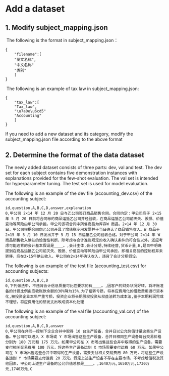 # Add a dataset

## 1. Modify subject_mapping.json

​		The following is the format in subject_mapping.json：

	{
		"filename":[
		"英文名称",
		"中文名称"
		"类别"
		]
	}
​	  The following is an example of tax law in subject_mapping.json:

```
{
	"tax_law":[
	"Tax_law",
	"\u7a0e\u6cd5"
	"Accounting"
	]
}
```

If you need to add a new dataset and its category, modify the subject_mapping.json file according to the above format

## 2. Determine the format of the data dataset

The newly added dataset consists of three parts: dev, val and test. The dev set for each subject contains five demonstration instances with explanations provided for the few-shot evaluation. The val set is intended for hyperparameter tuning. The test set is used for model evaluation.

  The following is an example of the dev file (accounting_dev.csv) of the accounting subject:

  ```
  id,question,A,B,C,D,answer,explanation
  0,甲公司 2×14 年 12 月 20 日与乙公司签订商品销售合同。合同约定：甲公司应于 2×15 年 5 月 20 日前将合同标的商品运抵乙公司并经验收，在商品运抵乙公司前灭失、毁损、价值变动等风险由甲公司承担。甲公司该项合同中所售商品为库存W 商品，2×14 年 12 月 30 日，甲公司根据合同向乙公司开具了增值税专用发票并于当日确认了商品销售收入。W 商品于 2×15 年 5 月 10 日发出并于 5 月 15 日运抵乙公司验收合格。对于甲公司 2×14 年 W 商品销售收入确认的恰当性判断，除考虑与会计准则规定的收入确认条件的符合性以外，还应考虑可能违背的会计基本假设是____。,会计主体,会计分期,持续经营,货币计量,B,题目中明确提到在商品运抵乙公司前灭失、毁损、价值变动等风险由甲公司承担，即相关商品的控制权并未转移，应在2×15年确认收入，甲公司在2×14年确认收入，违背了会计分期假设。
  ```

  The following is an example of the test file (accounting_test.csv) for accounting subjects:
  ```
  id,question,A,B,C,D
  0,下列做法中，不违背会计信息质量可比性要求的有____。,因客户的财务状况好转，将坏账准备的计提比例由应收账款余额的30%降为15%,为了扭转亏损，将本应费用化的借款费用进行资本化,被投资企业本年严重亏损，投资企业将长期股权投资从权益法转为成本法,鉴于本期利润完成不理想，将应费用化的研发支出改成资本化处理
  ```

  The following is an example of the val file (accounting_val.csv) of the accounting subject:

  ```
  id,question,A,B,C,D,answer
  0,甲公司在非同一控制下企业合并中取得 10 台生产设备，合并日以公允价值计量这些生产设备。甲公司可以进入 X 市场或 Y 市场出售这些生产设备，合并日相同生产设备每台交易价格分别为 180 万元和 175 万元。如果甲公司在 X 市场出售这些合并中取得的生产设备，需要支付相关交易费用 100 万元，将这些生产设备运到 X 市场需要支付运费 60 万元。如果甲公司在 Y 市场出售这些合并中取得的生产设备，需要支付相关交易费用 80 万元，将这些生产设备运到 Y 市场需要支付运费 20 万元。假定上述生产设备不存在主要市场，不考虑增值税及其他因素，甲公司上述生产设备的公允价值总额是____。,1640万元,1650万元,1730万元,1740万元,C
  ```
